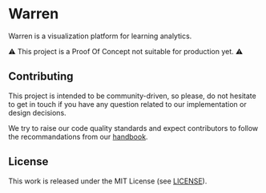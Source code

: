 # Warren

Warren is a visualization platform for learning analytics.

⚠️ This project is a Proof Of Concept not suitable for production yet. ⚠️

## Contributing

This project is intended to be community-driven, so please, do not hesitate to
get in touch if you have any question related to our implementation or design
decisions.

We try to raise our code quality standards and expect contributors to follow
the recommandations from our
[handbook](https://handbook.openfun.fr).

## License

This work is released under the MIT License (see [LICENSE](./LICENSE.md)).
